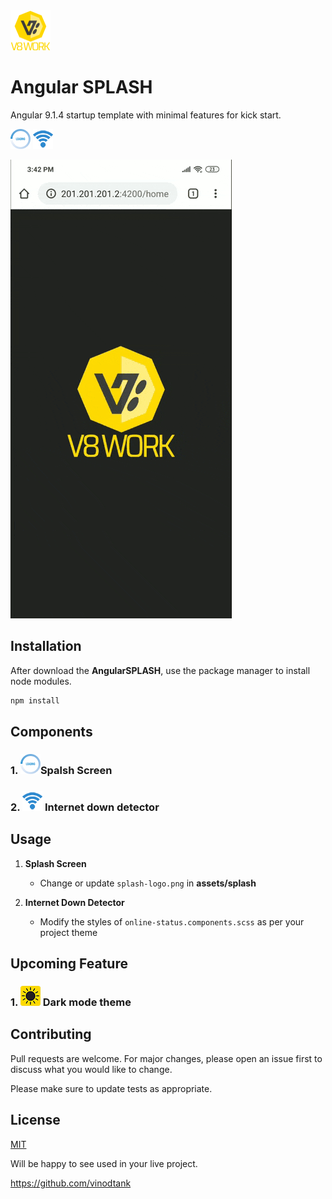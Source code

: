 <img src="https://github.com/vinodtank/AngularSPLASH/blob/master/src/assets/splash/splash-logo.png?raw=true" width="64" height="64" />

# Angular SPLASH

Angular 9.1.4 startup template with minimal features for kick start.

![Splash Screen](https://github.com/vinodtank/AngularSPLASH/blob/master/src/assets/icons/loading.png?raw=true) ![Internet down detector](https://github.com/vinodtank/AngularSPLASH/blob/master/src/assets/icons/wi-fi.png?raw=true)

![Video](https://github.com/vinodtank/AngularSPLASH/blob/master/src/assets/output/captured.gif?raw=true)

## Installation

After download the **AngularSPLASH**, use the package manager to install node modules.

```bash
npm install
```

## Components

### 1. ![Splash Screen](https://github.com/vinodtank/AngularSPLASH/blob/master/src/assets/icons/loading.png?raw=true)Spalsh Screen

### 2. ![Internet down detector](https://github.com/vinodtank/AngularSPLASH/blob/master/src/assets/icons/wi-fi.png?raw=true) Internet down detector

## Usage

1. **Splash Screen**
    * Change or update `splash-logo.png` in **assets/splash**

2. **Internet Down Detector**
    * Modify the styles of `online-status.components.scss` as per your project theme

## Upcoming Feature

### 1. ![Night Mode support](https://github.com/vinodtank/AngularSPLASH/blob/master/src/assets/icons/dark-theme.png?raw=true) Dark mode theme

## Contributing

Pull requests are welcome. For major changes, please open an issue first to discuss what you would like to change.

Please make sure to update tests as appropriate.

## License

[MIT](https://choosealicense.com/licenses/mit/)

Will be happy to see used in your live project.

https://github.com/vinodtank